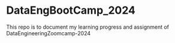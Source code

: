 # DataEngBootCamp_2024

This repo is to document my learning progress and assignment of DataEngineeringZoomcamp-2024
